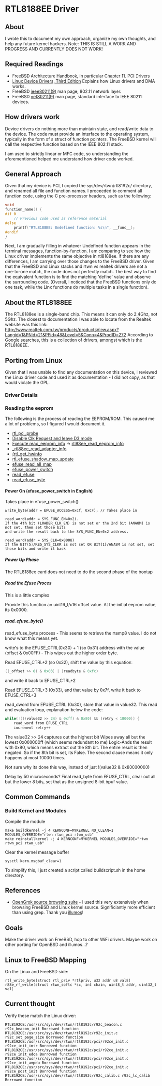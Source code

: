 # RTL8188EE Driver

## About

I wrote this to document my own approach, organize my own thoughts, and help any future kernel hackers.
Note: THIS IS STILL A WORK AND PROGRESS AND CURRENTLY DOES NOT WORK!

## Required Readings

* FreeBSD Architecture Handbook, in particular [Chapter 11. PCI Drivers](https://www.freebsd.org/doc/en_US.ISO8859-1/books/arch-handbook/pci.html)
* [Linux Device Drivers, Third Edition](https://lwn.net/Kernel/LDD3/) Explains how Linux drivers and DMA works.
* FreeBSD [ieee80211(9)](https://www.freebsd.org/cgi/man.cgi?query=ieee80211) man page, 802.11 network layer.
* FreeBSD [net80211(9)](https://www.freebsd.org/cgi/man.cgi?query=net80211) man page, standard interface to IEEE 80211 devices.

## How drivers work

Device drivers do nothing more than maintain state, and read/write data to the device. The code must 
provide an interface to the operating system, typically in the form of a struct of function 
pointers. The FreeBSD kernel will call the respective function based on the IEEE 802.11 stack.

I am used to strictly linear or MFC code, so understanding the aforementioned helped me understand 
how driver code worked.

## General Approach

Given that my device is PCI, I copied the sys/dev/rtwn/rtl8192c/ directory, and renamed all file and 
function names. I proceeded to comment all function code, using the C pre-processor headers, such as 
the following:

```c
void
function_name() {
#if 0
    // Previous code used as reference material
#else
    printf("RTL8188EE: Undefined function: %s\n", __func__);
#endif
}
```

Next, I am gradually filling in whatever Undefined function appears in the terminal messages,
function-by-function. I am comparing to see how the Linux driver implements the same objective in rtl8188ee.
If there are any differences, I am carrying over those changes to the FreeBSD driver. Given that the FreeBSD
and Linux stacks and rtwn vs realtek drivers are not a one-to-one match, the code does not perfectly match.
The best way to find the equivalent function is to find the matching 'define' value and observe the
surrounding code. (Overall, I noticed that the FreeBSD functions only do one task, while the Linx functions
do multiple tasks in a single function).

## About the RTL8188EE

The RTL8188ee is a single-band chip. This means it can only do 2.4Ghz, not 5Ghz.
The closest to documentation I was able to locate from the Realtek website was this link:
http://www.realtek.com.tw/products/productsView.aspx?Langid=1&PNid=21&PFid=48&Level=5&Conn=4&ProdID=272
According to Google searches, this is a collection of drivers, amongst which is the RTL8188EE.

## Porting from Linux

Given that I was unable to find any documentation on this device, I reviewed the Linux driver code 
and used it as documentation - I did not copy, as that would violate the GPL.

### Driver Details

### Reading the eeprom

The following is the process of reading the EEPROM/ROM. This caused me a lot of problems, so I figured I would document it.
* [rtl\_pci\_probe](http://src.illumos.org/source/xref/linux-master/drivers/net/wireless/realtek/rtlwifi/pci.c#2164)
* [Disable Clk Request and leave D3 mode](http://src.illumos.org/source/xref/linux-master/drivers/net/wireless/realtek/rtlwifi/pci.c#2248)
* [Execute read\_eeprom\_info](http://src.illumos.org/source/xref/linux-master/drivers/net/wireless/realtek/rtlwifi/pci.c#2265) -> [rtl88ee\_read\_eeprom\_info](http://src.illumos.org/source/xref/linux-master/drivers/net/wireless/realtek/rtlwifi/rtl8188ee/hw.c#1954)
* [\_rtl88ee\_read\_adapter\_info](http://src.illumos.org/source/xref/linux-master/drivers/net/wireless/realtek/rtlwifi/rtl8188ee/hw.c#_rtl88ee_read_adapter_info)
* [(rtl\_get\_hwinfo](http://src.illumos.org/source/xref/linux-master/drivers/net/wireless/realtek/rtlwifi/efuse.c#1249)
* [rtl\_efuse\_shadow\_map\_update](http://src.illumos.org/source/xref/linux-master/drivers/net/wireless/realtek/rtlwifi/efuse.c#520)
* [efuse\_read\_all\_map](http://src.illumos.org/source/xref/linux-master/drivers/net/wireless/realtek/rtlwifi/efuse.c#efuse_read_all_map)
* [efuse\_power\_switch](http://src.illumos.org/source/xref/linux-master/drivers/net/wireless/realtek/rtlwifi/efuse.c#1125)
* [read\_efuse](http://src.illumos.org/source/xref/linux-master/drivers/net/wireless/realtek/rtlwifi/efuse.c#read_efuse)
* [read\_efuse\_byte](http://src.illumos.org/source/xref/linux-master/drivers/net/wireless/realtek/rtlwifi/efuse.c#197)

#### Power On (efuse\_power\_switch in English)

Takes place in efuse\_power\_switch()

```
write_byte(addr = EFUSE_ACCESS=0xcf, 0xCF); // Takes place in 

read_word(addr = SYS_FUNC_EN=0x2).
If the 4th bit (LOADER_CLK_EN) is not set or the 2nd bit (ANA8M) is not set, then set those bits
and write the result back to the SYS_FUNC_EN=0x2 address.

read_word(addr = SYS_CLK=0x0008)
If the BIT(5)/REG_SYS_CLKR is not set OR BIT(1)/ANA8M is not set, set those bits and write it back 

```
##### Power Up Phase

The RTL8188ee card does not need to do the second phase of the bootup


##### Read the Efuse Proces

This is a little complex

Provide this function an uint16\_t/u16 offset value. At the initial eeprom value, its 0x0000.

##### read\_efuse\_byte()

read\_efuse\_byte process - This seems to retrieve the rtemp8 value. I do not know what this means yet.

write's to the EFUSE\_CTRL(0x30) + 1 (so 0x31) address with the value (offset & 0x00FF) - This wipes out the higher order byte.

Read EFUSE\_CTRL+2 (so 0x32), shift the value by this equation:
```c
((_offset >> 8) & 0x03) | (readbyte & 0xfc)
```
and write it back to EFUSE\_CTRL+2

Read EFUSE\_CTRL+3 (0x33), and that value by 0x7f, write it back to EFUSE\_CTRL+3

read\_dword from EFUSE\_CTRL (0x30), store that value in value32.
This read and evaluation loop, explanation below the code:

```c
while(!(((value32 >> 24) & 0xff) & 0x80) && (retry < 10000)) {
	read_word from EFUSE_CTRL
	increment retry++
```

The value32 >> 24 captures out the highest bit
Wipes away all but the lowest 0x000000ff (which seems redundant to me)
Logic-Ands the result with 0x80, which means extract out the 8th bit.
The entire result is then negated. So if the 8th bit is set, its False.
The second clause means it only happens at most 10000 times.

Not sure why its done this way, instead of just !(value32 & 0x80000000)

Delay by 50 microseconds?
Final read\_byte from EFUSE\_CTRL, clear out all but the lower 8 bits, set that as the unsigned 8-bit bpuf value.

## Common Commands

### Build Kernel and Modules

Compile the module
```
make buildkernel -j 4 KERNCONF=MYKERNEL NO_CLEAN=1 MODULES_OVERRIDE="rtwn rtwn_pci rtwn_usb"
make reinstallkernel -j 4 KERNCONF=MYKERNEL MODULES_OVERRIDE="rtwn rtwn_pci rtwn_usb"
```

Clear the kernel message buffer
```
sysctl kern.msgbuf_clear=1
```

To simplify this, I just created a script called buildscript.sh in the home directory.


## References

* [OpenGrok source browsing suite](http://src.illumos.org/source/) - I used this very extensively 
when browsing FreeBSD and Linux kernel source. Significiantly more efficient than using grep. Thank 
you [illumos](https://www.illumos.org/)!

## Goals

Make the driver work on FreeBSD, hop to other WiFi drivers.
Maybe work on other porting for OpenBSD and illumos...?

## Linux to FreeBSD Mapping

On the Linux and FreeBSD side:
```
rtl_write_byte(struct rtl_priv *rtlpriv, u32 addr u8 val8)
r88e_rf_write(struct rtwn_softc *sc, int chain, uint8_t addr, uint32_t val)
```

## Current thought

Verify these match the Linux driver:

```
RTL8192CE:/usr/src/sys/dev/rtwn/rtl8192c/r92c_beacon.c r92c_beacon_init Borrowed function
RTL8192CE:/usr/src/sys/dev/rtwn/rtl8192c/r92c_init.c r92c_set_page_size Borrowed function
RTL8192CE:/usr/src/sys/dev/rtwn/rtl8192c/pci/r92ce_init.c r92ce_init_intr Borrowed function
RTL8192CE:/usr/src/sys/dev/rtwn/rtl8192c/pci/r92ce_init.c r92ce_init_edca Borrowed function
RTL8192CE:/usr/src/sys/dev/rtwn/rtl8192c/pci/r92ce_init.c r92ce_init_ampdu Borrowed function
RTL8192CE:/usr/src/sys/dev/rtwn/rtl8192c/pci/r92ce_init.c r92ce_post_init Borrowed function
RTL8192CE:/usr/src/sys/dev/rtwn/rtl8192c/r92c_calib.c r92c_lc_calib Borrowed function
```
